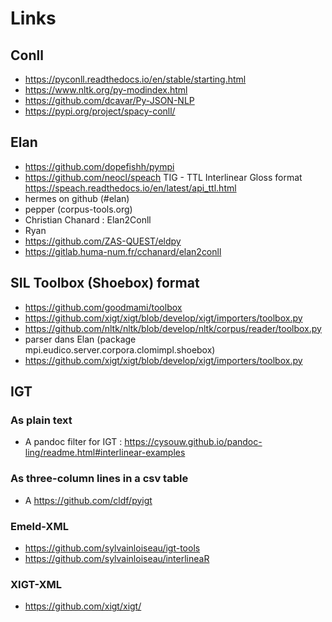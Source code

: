 # Links

## Conll

- https://pyconll.readthedocs.io/en/stable/starting.html
- https://www.nltk.org/py-modindex.html
- https://github.com/dcavar/Py-JSON-NLP
- https://pypi.org/project/spacy-conll/

## Elan

- https://github.com/dopefishh/pympi
- https://github.com/neocl/speach
  TIG - TTL Interlinear Gloss format https://speach.readthedocs.io/en/latest/api_ttl.html
- hermes on github (#elan)
- pepper (corpus-tools.org)
- Christian Chanard : Elan2Conll
- Ryan
- https://github.com/ZAS-QUEST/eldpy
- https://gitlab.huma-num.fr/cchanard/elan2conll

## SIL Toolbox (Shoebox) format

- https://github.com/goodmami/toolbox
- https://github.com/xigt/xigt/blob/develop/xigt/importers/toolbox.py
- https://github.com/nltk/nltk/blob/develop/nltk/corpus/reader/toolbox.py
- parser dans Elan (package mpi.eudico.server.corpora.clomimpl.shoebox)
- https://github.com/xigt/xigt/blob/develop/xigt/importers/toolbox.py

## IGT

### As plain text

- A pandoc filter for IGT : https://cysouw.github.io/pandoc-ling/readme.html#interlinear-examples

### As three-column lines in a csv table

- A https://github.com/cldf/pyigt

### Emeld-XML

- https://github.com/sylvainloiseau/igt-tools
- https://github.com/sylvainloiseau/interlineaR

### XIGT-XML

- https://github.com/xigt/xigt/
